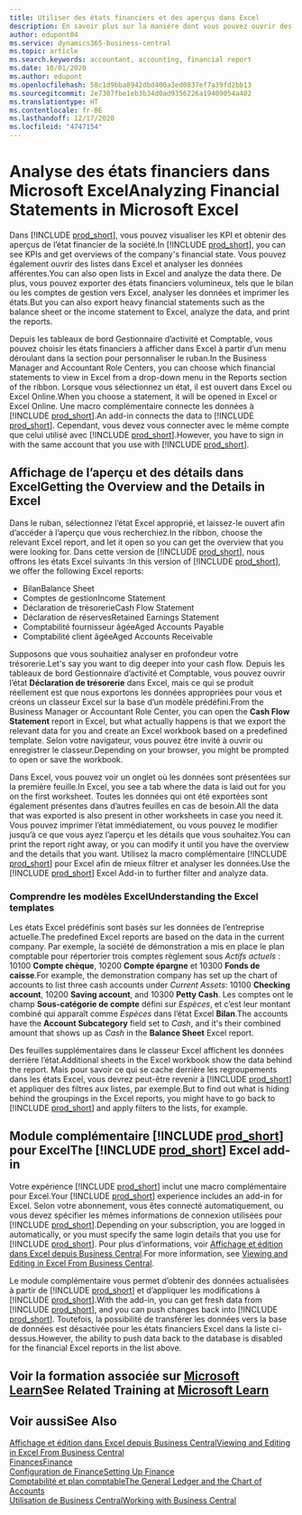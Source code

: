 ```yaml
---
title: Utiliser des états financiers et des aperçus dans Excel
description: En savoir plus sur la manière dont vous pouvez ouvrir des états financiers dans Microsoft Excel à partir de Business Central pour une meilleure analyse.
author: edupont04
ms.service: dynamics365-business-central
ms.topic: article
ms.search.keywords: accountant, accounting, financial report
ms.date: 10/01/2020
ms.author: edupont
ms.openlocfilehash: 58c1d9bba8942dbd400a3ed0837ef7a39fd2bb13
ms.sourcegitcommit: 2e7307fbe1eb3b34d0ad9356226a19409054a402
ms.translationtype: HT
ms.contentlocale: fr-BE
ms.lasthandoff: 12/17/2020
ms.locfileid: "4747154"
---
```

# <a name="analyzing-financial-statements-in-microsoft-excel"></a><span data-ttu-id="8ff54-103">Analyse des états financiers dans Microsoft Excel</span><span class="sxs-lookup"><span data-stu-id="8ff54-103">Analyzing Financial Statements in Microsoft Excel</span></span>

<span data-ttu-id="8ff54-104">Dans [!INCLUDE [prod_short](includes/prod_short.md)], vous pouvez visualiser les KPI et obtenir des aperçus de l’état financier de la société.</span><span class="sxs-lookup"><span data-stu-id="8ff54-104">In [!INCLUDE [prod_short](includes/prod_short.md)], you can see KPIs and get overviews of the company's financial state.</span></span> <span data-ttu-id="8ff54-105">Vous pouvez également ouvrir des listes dans Excel et analyser les données afférentes.</span><span class="sxs-lookup"><span data-stu-id="8ff54-105">You can also open lists in Excel and analyze the data there.</span></span> <span data-ttu-id="8ff54-106">De plus, vous pouvez exporter des états financiers volumineux, tels que le bilan ou les comptes de gestion vers Excel, analyser les données et imprimer les états.</span><span class="sxs-lookup"><span data-stu-id="8ff54-106">But you can also export heavy financial statements such as the balance sheet or the income statement to Excel, analyze the data, and print the reports.</span></span>  

<span data-ttu-id="8ff54-107">Depuis les tableaux de bord Gestionnaire d’activité et Comptable, vous pouvez choisir les états financiers à afficher dans Excel à partir d’un menu déroulant dans la section pour personnaliser le ruban.</span><span class="sxs-lookup"><span data-stu-id="8ff54-107">In the Business Manager and Accountant Role Centers, you can choose which financial statements to view in Excel from a drop-down menu in the Reports section of the ribbon.</span></span> <span data-ttu-id="8ff54-108">Lorsque vous sélectionnez un état, il est ouvert dans Excel ou Excel Online.</span><span class="sxs-lookup"><span data-stu-id="8ff54-108">When you choose a statement, it will be opened in Excel or Excel Online.</span></span> <span data-ttu-id="8ff54-109">Une macro complémentaire connecte les données à [!INCLUDE [prod_short](includes/prod_short.md)].</span><span class="sxs-lookup"><span data-stu-id="8ff54-109">An add-in connects the data to [!INCLUDE [prod_short](includes/prod_short.md)].</span></span> <span data-ttu-id="8ff54-110">Cependant, vous devez vous connecter avec le même compte que celui utilisé avec [!INCLUDE [prod_short](includes/prod_short.md)].</span><span class="sxs-lookup"><span data-stu-id="8ff54-110">However, you have to sign in with the same account that you use with [!INCLUDE [prod_short](includes/prod_short.md)].</span></span>  

## <a name="getting-the-overview-and-the-details-in-excel"></a><span data-ttu-id="8ff54-111">Affichage de l’aperçu et des détails dans Excel</span><span class="sxs-lookup"><span data-stu-id="8ff54-111">Getting the Overview and the Details in Excel</span></span>

<span data-ttu-id="8ff54-112">Dans le ruban, sélectionnez l’état Excel approprié, et laissez-le ouvert afin d’accéder à l’aperçu que vous recherchiez.</span><span class="sxs-lookup"><span data-stu-id="8ff54-112">In the ribbon, choose the relevant Excel report, and let it open so you can get the overview that you were looking for.</span></span> <span data-ttu-id="8ff54-113">Dans cette version de [!INCLUDE [prod_short](includes/prod_short.md)], nous offrons les états Excel suivants :</span><span class="sxs-lookup"><span data-stu-id="8ff54-113">In this version of [!INCLUDE [prod_short](includes/prod_short.md)], we offer the following Excel reports:</span></span>

- <span data-ttu-id="8ff54-114">Bilan</span><span class="sxs-lookup"><span data-stu-id="8ff54-114">Balance Sheet</span></span>  
- <span data-ttu-id="8ff54-115">Comptes de gestion</span><span class="sxs-lookup"><span data-stu-id="8ff54-115">Income Statement</span></span>  
- <span data-ttu-id="8ff54-116">Déclaration de trésorerie</span><span class="sxs-lookup"><span data-stu-id="8ff54-116">Cash Flow Statement</span></span>  
- <span data-ttu-id="8ff54-117">Déclaration de réserves</span><span class="sxs-lookup"><span data-stu-id="8ff54-117">Retained Earnings Statement</span></span>  
- <span data-ttu-id="8ff54-118">Comptabilité fournisseur âgée</span><span class="sxs-lookup"><span data-stu-id="8ff54-118">Aged Accounts Payable</span></span>  
- <span data-ttu-id="8ff54-119">Comptabilité client âgée</span><span class="sxs-lookup"><span data-stu-id="8ff54-119">Aged Accounts Receivable</span></span>  

<span data-ttu-id="8ff54-120">Supposons que vous souhaitiez analyser en profondeur votre trésorerie.</span><span class="sxs-lookup"><span data-stu-id="8ff54-120">Let's say you want to dig deeper into your cash flow.</span></span> <span data-ttu-id="8ff54-121">Depuis les tableaux de bord Gestionnaire d’activité et Comptable, vous pouvez ouvrir l’état **Déclaration de trésorerie** dans Excel, mais ce qui se produit réellement est que nous exportons les données appropriées pour vous et créons un classeur Excel sur la base d’un modèle prédéfini.</span><span class="sxs-lookup"><span data-stu-id="8ff54-121">From the Business Manager or Accountant Role Center, you can open the **Cash Flow Statement** report in Excel, but what actually happens is that we export the relevant data for you and create an Excel workbook based on a predefined template.</span></span> <span data-ttu-id="8ff54-122">Selon votre navigateur, vous pouvez être invité à ouvrir ou enregistrer le classeur.</span><span class="sxs-lookup"><span data-stu-id="8ff54-122">Depending on your browser, you might be prompted to open or save the workbook.</span></span>  

<span data-ttu-id="8ff54-123">Dans Excel, vous pouvez voir un onglet où les données sont présentées sur la première feuille.</span><span class="sxs-lookup"><span data-stu-id="8ff54-123">In Excel, you see a tab where the data is laid out for you on the first worksheet.</span></span> <span data-ttu-id="8ff54-124">Toutes les données qui ont été exportées sont également présentes dans d’autres feuilles en cas de besoin.</span><span class="sxs-lookup"><span data-stu-id="8ff54-124">All the data that was exported is also present in other worksheets in case you need it.</span></span> <span data-ttu-id="8ff54-125">Vous pouvez imprimer l’état immédiatement, ou vous pouvez le modifier jusqu’à ce que vous ayez l’aperçu et les détails que vous souhaitez.</span><span class="sxs-lookup"><span data-stu-id="8ff54-125">You can print the report right away, or you can modify it until you have the overview and the details that you want.</span></span> <span data-ttu-id="8ff54-126">Utilisez la macro complémentaire [!INCLUDE [prod_short](includes/prod_short.md)] pour Excel afin de mieux filtrer et analyser les données.</span><span class="sxs-lookup"><span data-stu-id="8ff54-126">Use the [!INCLUDE [prod_short](includes/prod_short.md)] Excel Add-in to further filter and analyze data.</span></span>  

### <a name="understanding-the-excel-templates"></a><span data-ttu-id="8ff54-127">Comprendre les modèles Excel</span><span class="sxs-lookup"><span data-stu-id="8ff54-127">Understanding the Excel templates</span></span>

<span data-ttu-id="8ff54-128">Les états Excel prédéfinis sont basés sur les données de l’entreprise actuelle.</span><span class="sxs-lookup"><span data-stu-id="8ff54-128">The predefined Excel reports are based on the data in the current company.</span></span> <span data-ttu-id="8ff54-129">Par exemple, la société de démonstration a mis en place le plan comptable pour répertorier trois comptes règlement sous *Actifs actuels* : 10100 **Compte chèque**, 10200 **Compte épargne** et 10300 **Fonds de caisse**.</span><span class="sxs-lookup"><span data-stu-id="8ff54-129">For example, the demonstration company has set up the chart of accounts to list three cash accounts under *Current Assets*: 10100 **Checking account**, 10200 **Saving account**, and 10300 **Petty Cash**.</span></span> <span data-ttu-id="8ff54-130">Les comptes ont le champ **Sous-catégorie de compte** défini sur *Espèces*, et c’est leur montant combiné qui apparaît comme *Espèces* dans l’état Excel **Bilan**.</span><span class="sxs-lookup"><span data-stu-id="8ff54-130">The accounts have the **Account Subcategory** field set to *Cash*, and it's their combined amount that shows up as *Cash* in the **Balance Sheet** Excel report.</span></span>  

<span data-ttu-id="8ff54-131">Des feuilles supplémentaires dans le classeur Excel affichent les données derrière l’état.</span><span class="sxs-lookup"><span data-stu-id="8ff54-131">Additional sheets in the Excel workbook show the data behind the report.</span></span> <span data-ttu-id="8ff54-132">Mais pour savoir ce qui se cache derrière les regroupements dans les états Excel, vous devrez peut-être revenir à [!INCLUDE [prod_short](includes/prod_short.md)] et appliquer des filtres aux listes, par exemple.</span><span class="sxs-lookup"><span data-stu-id="8ff54-132">But to find out what is hiding behind the groupings in the Excel reports, you might have to go back to [!INCLUDE [prod_short](includes/prod_short.md)] and apply filters to the lists, for example.</span></span>  

## <a name="the-prod_short-excel-add-in"></a><span data-ttu-id="8ff54-133">Module complémentaire [!INCLUDE [prod_short](includes/prod_short.md)] pour Excel</span><span class="sxs-lookup"><span data-stu-id="8ff54-133">The [!INCLUDE [prod_short](includes/prod_short.md)] Excel add-in</span></span>

<span data-ttu-id="8ff54-134">Votre expérience [!INCLUDE [prod_short](includes/prod_short.md)] inclut une macro complémentaire pour Excel.</span><span class="sxs-lookup"><span data-stu-id="8ff54-134">Your [!INCLUDE [prod_short](includes/prod_short.md)] experience includes an add-in for Excel.</span></span> <span data-ttu-id="8ff54-135">Selon votre abonnement, vous êtes connecté automatiquement, ou vous devez spécifier les mêmes informations de connexion utilisées pour [!INCLUDE [prod_short](includes/prod_short.md)].</span><span class="sxs-lookup"><span data-stu-id="8ff54-135">Depending on your subscription, you are logged in automatically, or you must specify the same login details that you use for [!INCLUDE [prod_short](includes/prod_short.md)].</span></span> <span data-ttu-id="8ff54-136">Pour plus d’informations, voir [Affichage et édition dans Excel depuis Business Central](across-work-with-excel.md).</span><span class="sxs-lookup"><span data-stu-id="8ff54-136">For more information, see [Viewing and Editing in Excel From Business Central](across-work-with-excel.md).</span></span>  

<span data-ttu-id="8ff54-137">Le module complémentaire vous permet d’obtenir des données actualisées à partir de [!INCLUDE [prod_short](includes/prod_short.md)] et d’appliquer les modifications à [!INCLUDE [prod_short](includes/prod_short.md)].</span><span class="sxs-lookup"><span data-stu-id="8ff54-137">With the add-in, you can get fresh data from [!INCLUDE [prod_short](includes/prod_short.md)], and you can push changes back into [!INCLUDE [prod_short](includes/prod_short.md)].</span></span> <span data-ttu-id="8ff54-138">Toutefois, la possibilité de transférer les données vers la base de données est désactivée pour les états financiers Excel dans la liste ci-dessus.</span><span class="sxs-lookup"><span data-stu-id="8ff54-138">However, the ability to push data back to the database is disabled for the financial Excel reports in the list above.</span></span>  

## <a name="see-related-training-at-microsoft-learn"></a><span data-ttu-id="8ff54-139">Voir la formation associée sur [Microsoft Learn](/learn/modules/configure-powerbi-excel-dynamics-365-business-central/index)</span><span class="sxs-lookup"><span data-stu-id="8ff54-139">See Related Training at [Microsoft Learn](/learn/modules/configure-powerbi-excel-dynamics-365-business-central/index)</span></span>

## <a name="see-also"></a><span data-ttu-id="8ff54-140">Voir aussi</span><span class="sxs-lookup"><span data-stu-id="8ff54-140">See Also</span></span>

[<span data-ttu-id="8ff54-141">Affichage et édition dans Excel depuis Business Central</span><span class="sxs-lookup"><span data-stu-id="8ff54-141">Viewing and Editing in Excel From Business Central</span></span>](across-work-with-excel.md)  
[<span data-ttu-id="8ff54-142">Finances</span><span class="sxs-lookup"><span data-stu-id="8ff54-142">Finance</span></span>](finance.md)  
[<span data-ttu-id="8ff54-143">Configuration de Finance</span><span class="sxs-lookup"><span data-stu-id="8ff54-143">Setting Up Finance</span></span>](finance-setup-finance.md)  
[<span data-ttu-id="8ff54-144">Comptabilité et plan comptable</span><span class="sxs-lookup"><span data-stu-id="8ff54-144">The General Ledger and the Chart of Accounts</span></span>](finance-general-ledger.md)  
[<span data-ttu-id="8ff54-145">Utilisation de Business Central</span><span class="sxs-lookup"><span data-stu-id="8ff54-145">Working with Business Central</span></span>](ui-work-product.md)  
